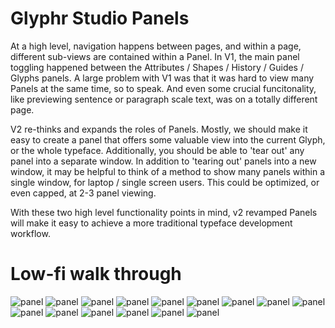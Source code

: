 # Glyphr Studio Panels
At a high level, navigation happens between pages, and within a page, different sub-views are contained within a Panel.  In V1, the main panel toggling happened between the Attributes / Shapes / History / Guides / Glyphs panels.  A large problem with V1 was that it was hard to view many Panels at the same time, so to speak.  And even some crucial funcitonality, like previewing sentence or paragraph scale text, was on a totally different page.

V2 re-thinks and expands the roles of Panels.  Mostly, we should make it easy to create a panel that offers some valuable view into the current Glyph, or the whole typeface.  Additionally, you should be able to 'tear out' any panel into a separate window.  In addition to 'tearing out' panels into a new window, it may be helpful to think of a method to show many panels within a single window, for laptop / single screen users.  This could be optimized, or even capped, at 2-3 panel viewing.

With these two high level functionality points in mind, v2 revamped Panels will make it easy to achieve a more traditional typeface development workflow.


# Low-fi walk through
![panel](panels/Slide1.PNG)
![panel](panels/Slide2.PNG)
![panel](panels/Slide3.PNG)
![panel](panels/Slide4.PNG)
![panel](panels/Slide5.PNG)
![panel](panels/Slide6.PNG)
![panel](panels/Slide7.PNG)
![panel](panels/Slide8.PNG)
![panel](panels/Slide9.PNG)
![panel](panels/Slide10.PNG)
![panel](panels/Slide11.PNG)
![panel](panels/Slide12.PNG)
![panel](panels/Slide13.PNG)
![panel](panels/Slide14.PNG)
![panel](panels/Slide15.PNG)